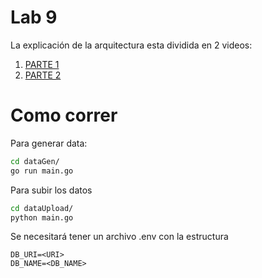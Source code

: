 # Lab 9

La explicación de la arquitectura esta dividida en 2 videos:

1. [PARTE 1](https://youtu.be/HUII7wCScWo)
2. [PARTE 2]()


# Como correr

Para generar data:

```bash
cd dataGen/
go run main.go
```

Para subir los datos

```bash
cd dataUpload/
python main.go
```

Se necesitará tener un archivo .env con la estructura 

```
DB_URI=<URI>
DB_NAME=<DB_NAME>
```
